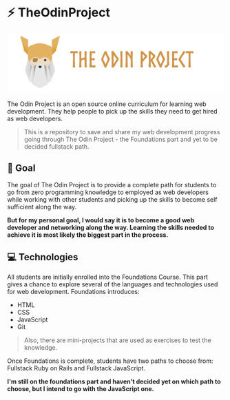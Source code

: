 # :zap: TheOdinProject

![TheOdinProject Logo](https://github.com/e-meyer/the-odin-project/blob/main/Foundations/images/the-odin-project-logo.png)

The Odin Project is an open source online curriculum for learning web development. They help people to pick up the skills they need to get hired as web developers.

> This is a repository to save and share my web development progress going through The Odin Project - the Foundations part and yet to be decided fullstack path. 

## :dart: Goal

The goal of The Odin Project is to provide a complete path for students to go from zero programming knowledge to employed as web developers while working with other students and picking up the skills to become self sufficient along the way.

**But for my personal goal, I would say it is to become a good web developer and networking along the way. Learning the skills needed to achieve it is most likely the biggest part in the process.**

## :computer: Technologies

All students are initially enrolled into the Foundations Course. This part gives a chance to explore several of the languages and technologies used for web development. Foundations introduces:

- HTML
- CSS
- JavaScript
- Git

> Also, there are mini-projects that are used as exercises to test the knowledge.

Once Foundations is complete, students have two paths to choose from: Fullstack Ruby on Rails and Fullstack JavaScript.

**I'm still on the foundations part and haven't decided yet on which path to choose, but I intend to go with the JavaScript one.**